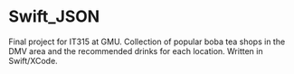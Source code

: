 # Swift_JSON
Final project for IT315 at GMU. Collection of popular boba tea shops in the DMV area and the recommended drinks for each location. Written in Swift/XCode. 
